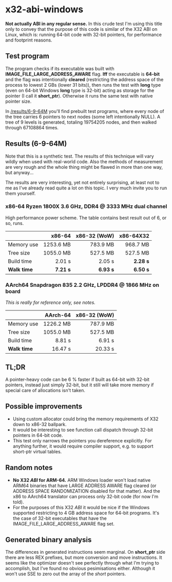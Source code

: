 ﻿# x32-abi-windows

**Not actually ABI in any regular sense.** In this crude test I'm using this title only to convey that the purpose of this code is similar of the X32 ABI on Linux, which is: running 64-bit code with 32-bit pointers, for performance and footprint reasons.

## Test program

The program checks if its executable was built with **IMAGE_FILE_LARGE_ADDRESS_AWARE** flag. **Iff** the executable is **64-bit** and the flag was intentionally **cleared** (restricting the address space of the process to lowest 2 GBs (lower 31 bits)), then runs the test with **long** type (even on 64-bit Windows **long** type is 32-bit) acting as storage for the pointer (I call it **short_ptr**). Otherwise it runs the same test with native pointer size.

In [/results/6-9-64M](https://github.com/tringi/x32-abi-windows/tree/master/results/6-9-64M) you'll find prebuilt test programs, where every node of the tree carries 6 pointers to next nodes (some left intentionally NULL). A tree of 9 levels is generated, totaling 19754205 nodes, and then walked through 67108864 times.

## Results (6-9-64M)

Note that this is a synthetic test. The results of this technique will vary wildly when used with real-world code. Also the methods of measurement are very rough and the whole thing might be flawed in more than one way, but anyway...

The results are very interesting, yet not entirely surprising, at least not to me as I've already read quite a lot on this topic. I very much invite you to run them yourself.

### x86-64 Ryzen 1800X 3.6 GHz, DDR4 @ 3333 MHz dual channel

High performance power scheme. The table contains best result out of 6, or so, runs.

|  | x86-64 | x86-32 (WoW) | x86-64X32 |
| --- | ---: | ---: | ---: |
| Memory use | 1253.6 MB | 783.9 MB | 968.7 MB |
| Tree size | 1055.0 MB | 527.5 MB | 527.5 MB |
| Build time | 2.01 s | 2.05 s | **2.28 s** |
| **Walk time** | **7.21 s** | **6.93 s** | **6.50 s** |

### AArch64 Snapdragon 835 2.2 GHz, LPDDR4 @ 1866 MHz on board
*This is really for reference only, see notes.*

|  | AArch-64 | x86-32 (WoW) |
| --- | ---: | ---: |
| Memory use | 1226.2 MB | 787.9 MB |
| Tree size | 1055.0 MB | 527.5 MB |
| Build time | 8.81 s | 6.91 s |
| **Walk time** | 16.47 s | 20.33 s |

## TL;DR

A pointer-heavy code can be 6 % faster if built as 64-bit with 32-bit pointers, instead just simply 32-bit, but it still will take more memory if special care of allocations isn't taken.

## Possible improvements

* Using custom allocator could bring the memory requirements of X32 down to x86-32 ballpark.
* It would be interesting to see function call dispatch through 32-bit pointers in 64-bit code.
* This test only narrows the pointers you dereference explicitly. For anything further, it would require compiler support, e.g. to support short-ptr virtual tables.

## Random notes

* **No X32 *ABI* for ARM-64.** ARM Windows loader won't load native ARM64 binaries that have LARGE ADDRESS AWARE flag cleared (or ADDRESS SPACE RANDOMIZATION disabled for that matter). And the x86 to AArch64 translator can process only 32-bit code (for now I'm told).
* For the purposes of this X32 *ABI* it would be nice if the Windows supported restricting to 4 GB address space for 64-bit programs. It's the case of 32-bit executables that have the IMAGE_FILE_LARGE_ADDRESS_AWARE flag set.

## Generated binary analysis

The differences in generated instructions seem marginal. On **short_ptr** side there are less REX prefixes, but more conversion and move instructions. It seems like the optimizer doesn't see perfectly through what I'm trying to accomplish, but I've found no obvious pesimisations either. Although it won't use SSE to zero out the array of the *short* pointers.

